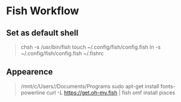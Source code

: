 # Fish Workflow

## Set as default shell

> chsh -s /usr/bin/fish
> touch ~/.config/fish/config.fish
> ln -s ~/.config/fish/config.fish ~/.fishrc

## Appearence

> /mnt/c/Users/<name>/Documents/Programs
> sudo apt-get install fonts-powerline
> curl -L https://get.oh-my.fish | fish
> omf install pisces
